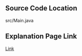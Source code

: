 ## Source Code Location

src/Main.java

## Explanation Page Link

[Link](https://lunareclipse000.wordpress.com/2024/02/05/1991/)